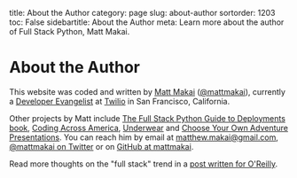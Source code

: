 title: About the Author
category: page
slug: about-author
sortorder: 1203
toc: False
sidebartitle: About the Author
meta: Learn more about the author of Full Stack Python, Matt Makai.


# About the Author
This website was coded and written by
[Matt Makai](http://www.mattmakai.com/) 
([@mattmakai](http://twitter.com/mattmakai)), currently a 
[Developer Evangelist](https://www.twilio.com/blog/2014/02/introducing-developer-evangelist-matt-makai.html)
at [Twilio](https://www.twilio.com/) in San Francisco, California.

Other projects by Matt include 
[The Full Stack Python Guide to Deployments book](http://www.deploypython.com/), 
[Coding Across America](http://www.codingacrossamerica.com/), 
[Underwear](https://github.com/mattmakai/underwear) and
[Choose Your Own Adventure Presentations](https://github.com/mattmakai/choose-your-own-adventure-presentations). You can reach him by 
email at matthew.makai@gmail.com,
[@mattmakai on Twitter](https://twitter.com/mattmakai)
or on [GitHub at mattmakai](https://github.com/mattmakai).

Read more thoughts on the "full stack" trend in a 
[post written for O'Reilly](http://radar.oreilly.com/2014/05/driving-demand-for-full-stack-developers.html).

